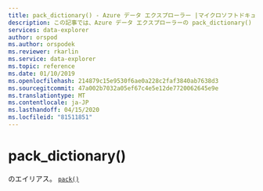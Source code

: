 ```yaml
---
title: pack_dictionary() - Azure データ エクスプローラー |マイクロソフトドキュメント
description: この記事では、Azure データ エクスプローラーの pack_dictionary() について説明します。
services: data-explorer
author: orspod
ms.author: orspodek
ms.reviewer: rkarlin
ms.service: data-explorer
ms.topic: reference
ms.date: 01/10/2019
ms.openlocfilehash: 214879c15e9530f6ae0a228c2faf3840ab7638d3
ms.sourcegitcommit: 47a002b7032a05ef67c4e5e12de7720062645e9e
ms.translationtype: MT
ms.contentlocale: ja-JP
ms.lasthandoff: 04/15/2020
ms.locfileid: "81511851"
---
```

# <a name="pack_dictionary"></a>pack_dictionary()

のエイリアス。 [`pack()`](packfunction.md)
